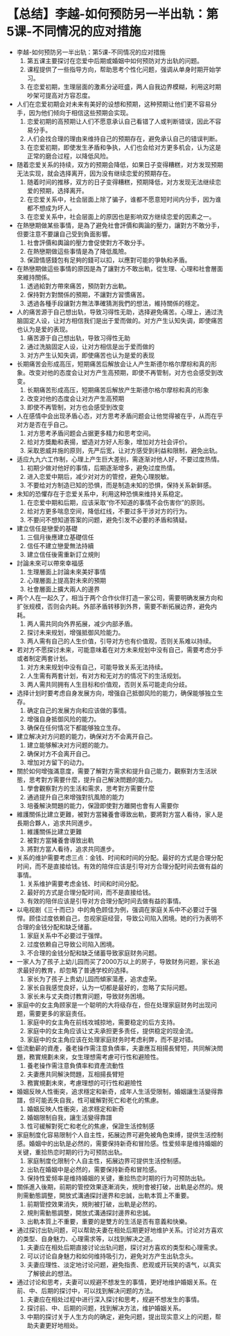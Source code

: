 # 【总结】李越-如何预防另一半出轨：第5课-不同情况的应对措施

-   李越-如何预防另一半出轨：第5课-不同情况的应对措施
    1.  第五课主要探讨在恋爱中后期或婚姻中如何预防对方出轨的问题。
    2.  课程提供了一些指导方向，帮助思考个性化问题，强调从单身时期开始学习。
    3.  在恋爱初期，生理层面的激素分泌旺盛，两人自我边界模糊，利用这时期吵架可提高对方容忍度。
-   人们在恋爱初期会对未来有美好的设想和预期，这种预期让他们更不容易分手，因为他们倾向于相信这些预期会实现。
    1.  恋爱初期的高预期让人们不愿意承认自己看错了人或判断错误，因此不容易分手。
    2.  人们会找合理的理由来维持自己的预期存在，避免承认自己的错误判断。
    3.  在恋爱初期，即使发生矛盾和争执，人们也会给对方更多机会，认为这是正常的磨合过程，以降低风险。
-   随着恋爱关系的持续，双方的预期会降低，如果日子变得糟糕，对方发现预期无法实现，就会选择离开，因为没有继续恋爱的预期存在。
    1.  随着时间的推移，双方的日子变得糟糕，预期降低，对方发现无法继续恋爱的预期，选择离开。
    2.  在恋爱关系中，社会层面上除了骗子，谁都不愿意短时间内分手，因为谁都不想成为坏人。
    3.  在恋爱关系中，社会层面上的原因也是影响双方继续恋爱的因素之一。
-   在熱戀期做某些事情，是為了避免社會評價和輿論的壓力，讓對方不敢分手，但要注意不要讓自己受到負面影響。
    1.  社會評價和輿論的壓力會促使對方不敢分手。
    2.  在熱戀期做這些事情是為了降低風險。
    3.  保證情感錢包有足夠的錢可以扣，以應對可能的爭執和矛盾。
-   在熱戀期做這些事情的原因是為了讓對方不敢出軌，從生理、心理和社會層面來維持關係。
    1.  透過給對方帶來痛苦，預防對方出軌。
    2.  保持對方對關係的預期，不讓對方習慣痛苦。
    3.  透過各種手段讓對方無法準確猜測我們的想法，維持關係的穩定。
-   人的痛苦源于自己想出轨，导致习得性无助，选择避免痛苦。心理上，通过洗脑固定人设，让对方相信我们是出于爱而做的。对方产生认知失调，即使痛苦也认为是爱的表现。
    1.  痛苦源于自己想出轨，导致习得性无助
    2.  通过洗脑固定人设，让对方相信是出于爱而做的
    3.  对方产生认知失调，即使痛苦也认为是爱的表现
-   长期痛苦会形成高压，短期痛苦后解放会让人产生斯德尔格尔摩棕和真的形象。改变对他的态度会让对方产生高预期，即使不再管制，对方也会感受到改变。
    1.  长期痛苦形成高压，短期痛苦后解放产生斯德尔格尔摩棕和真的形象
    2.  改变对他的态度会让对方产生高预期
    3.  即使不再管制，对方也会感受到改变
-   人在感情中会出现矛盾心态，对方思考矛盾问题会让他觉得被在乎，从而在乎对方是否在乎自己。
    1.  对方思考矛盾问题会占据更多精力和思考空间。
    2.  给对方獎勵和表揚，塑造对方好人形象，增加对方社会评价。
    3.  采取恩威并施的原则，先严后宽，让对方感受到利益和限制，避免出轨。
-   适应九九六工作制，心理上产生巨大差别，需逐渐对他人好，不要过度热情。
    1.  初期少做对他好的事情，后期逐渐增多，避免过度热情。
    2.  进入恋爱中期后，减少对对方的管控，避免心理脱敏。
    3.  不要给对方制造已知的恐惧，而是制造未知的恐惧，保持关系新鲜感。
-   未知的恐懼存在于恋爱关系中，利用这种恐惧来维持关系稳定。
    1.  在恋爱中期和后期，应该采取“你不知道的事情不会伤害你”的原则。
    2.  给对方更多喘息空间，降低红线，不要过多干涉对方的行为。
    3.  不要问不想知道答案的问题，避免引发不必要的矛盾和猜疑。
-   建立信任是戀愛的基礎
    1.  三個月後應建立基礎信任
    2.  信任不建立戀愛無法持續
    3.  建立信任後需重新訂立規則
-   討論未來可以帶來幸福感
    1.  生理層面上討論未來美好事情
    2.  心理層面上提高對未來的預期
    3.  社會層面上擴大兩人的邊界
-   两个人在一起久了，相当于两个合作伙伴打造一家公司，需要明确发展方向和扩张规模，否则会内耗。外部矛盾转移到外界，需要不断拓展边界，避免内耗。
    1.  两人需共同向外界拓展，减少内部矛盾。
    2.  探讨未来规划，增强抵御风险能力。
    3.  两人需有自己的人生价值，引导对方也有价值观，否则关系难以持续。
-   若对方不愿探讨未来，可能意味着在对方未来规划中没有自己，需要考虑分手或者制定两套计划。
    1.  对方未来规划中没有自己，可能导致关系无法持续。
    2.  人生需有两套计划，有对方和无对方的情况下的生活规划。
    3.  两人需共同拥有人生目标和价值观，否则关系可能走向分歧。
-   选择计划时要考虑自身发展方向，增强自己抵御风险的能力，确保能够独立生存。
    1.  确定自己的发展方向和应该做的事情。
    2.  增强自身抵御风险的能力。
    3.  确保在任何情况下都能够独立生存。
-   建立解决对方问题的能力，确保对方不会离开自己。
    1.  建立能够解决对方问题的能力。
    2.  确保对方不会离开自己。
    3.  增加对方留下的动力。
-   關於如何增強滿意度，需要了解對方需求和提升自己能力，觀察對方生活狀態，思考對方需要什麼，提升自己解決問題的能力。
    1.  學會觀察對方的生活和需求，思考對方需要什麼
    2.  通過提升自己來增強對抗風險的能力
    3.  培養解決問題的能力，保證即使對方離開也會有人需要你
-   維護關係比建立更難，被對方當豬養會導致出軌，要將對方當人看待，家人是長期合夥人，追求共同進步。
    1.  維護關係比建立更難
    2.  被對方當豬養會導致出軌
    3.  將對方當人看待，追求共同進步。
-   关系的维护需要考虑三点：金钱、时间和时间的分配。最好的方式是合理分配时间，而不是直接给钱。有效的陪伴应该是引导对方合理分配时间去做有益的事情。
    1.  关系维护需要考虑金钱、时间和时间分配。
    2.  最好的方式是合理分配时间，而不是直接给钱。
    3.  有效的陪伴应该是引导对方合理分配时间去做有益的事情。
-   以电视剧《三十而已》中的角色顾佳为例，强调在家庭关系中不必要过于强悍。顾佳过度依赖自己，忽视家庭经营，导致公司陷入困境。她的行为表明不合理的金钱分配和缺乏储蓄。
    1.  家庭关系中不必要过于强悍。
    2.  过度依赖自己导致公司陷入困境。
    3.  不合理的金钱分配和缺乏储蓄导致家庭财务问题。
-   一家人为了孩子上幼儿园而买了2000万以上的房子，导致财务问题，家长追求最好的教育，却忽略了普通学校的选择。
    1.  家长为了孩子上贵幼儿园而傾家蕩產，追求虚荣。
    2.  家长自我感觉良好，认为一切都是最好的，忽略了实际问题。
    3.  家长未与丈夫商讨教育问题，导致财务困境。
-   家庭中的女主角顾家是一个聪明的大将级存在，但在处理家庭财务时出现问题，需要更多的家庭责任。
    1.  家庭中的女主角在前线攻城掠地，需要稳定的后方支持。
    2.  家庭中的女主角应该让丈夫承担更多责任，提供稳定的现金流。
    3.  家庭中的女主角应该在处理家庭财务时考虑利弊，而不是对错。
-   低流動薪的資產，養老操作需注意負債率，夫妻應互相揚長臂短，共同解決問題，務實規劃未來，女生理想需考慮可行性和避險性。
    1.  養老操作需注意負債率和資產流動性
    2.  夫妻應共同解決問題，互相揚長臂短
    3.  務實規劃未來，考慮理想的可行性和避險性
-   婚姻反映人性衝突，追求穩定和新奇，成年人生活受限制，婚姻讓生活變得靠譜，但可能丟失自我，性可緩解對死亡和老化的焦慮。
    1.  婚姻反映人性衝突，追求穩定和新奇
    2.  婚姻限制自我，讓生活變得靠譜
    3.  性可緩解對死亡和老化的焦慮，保證生活控制感
-   家庭制度化容易限制个人自主性，拓展边界可避免被角色束缚，提供生活控制感。婚姻中的出轨是必然的，需要保持新奇和冒险感。性爱频率是维持婚姻的关键，重拾热恋时期的行为可预防出轨。
    1.  家庭制度化限制个人自主性，拓展边界可提供生活控制感。
    2.  出轨在婚姻中是必然的，需要保持新奇和冒险感。
    3.  保持性爱频率是维持婚姻的关键，重拾热恋时期的行为可预防出轨。
-   關係進入後期，前期的管控效果逐漸消失，規則會被打破，出軌是必然的。規則需動態調整，開放式溝通探討邊界和忠誠，出軌本質上不重要。
    1.  前期管控效果消失，規則被打破，出軌是必然的。
    2.  規則需動態調整，開放式溝通探討邊界和忠誠。
    3.  出軌本質上不重要，重要的是雙方的生活是否有意義和快樂。
-   通过探讨出轨问题，可以帮助夫妻在相处后期更好地维护关系。讨论对方喜欢的类型、自身魅力、心理需求等，以找到解决之道。
    1.  夫妻应在相处后期直接讨论出轨问题，探讨对方喜欢的类型和心理需求。
    2.  可以讨论自身魅力和如何维持吸引力，避免对方产生出轨念头。
    3.  夫妻应理性、淡定地讨论问题，避免指责、悲观或开玩笑的语气，以真实了解彼此的想法。
-   通过讨论和思考，夫妻可以规避不想发生的事情，更好地维护婚姻关系。在前、中、后期的探讨中，可以找到解决问题的方法。
    1.  夫妻应在相处过程中进行深入探讨和思考，规避不想发生的事情。
    2.  探讨前、中、后期的问题，找到解决方法，维护婚姻关系。
    3.  中期的探讨关于人生方向的确定，避免问题，提出现实意义上的问题，帮助夫妻更好地相处。